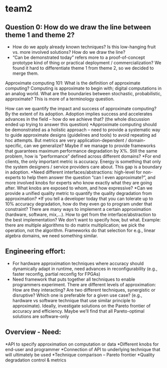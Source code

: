 # team2

## Question 0: How do we draw the line between theme 1 and theme 2?
* How do we apply already known techniques? Is this low-hanging fruit vs. more involved solutions? How do we draw the line?
* “Can be demonstrated today” refers more to a proof-of-concept prototype kind of thing or practical deployment / commercialization?
We found it hard to differentiate theme 1 from theme 2, so we decided to merge them.

Approximate computing 101: What is the definition of approximate computing? Computing is approximate to begin with; digital computations in an analog world. What are the boundaries between stochastic, probabilistic, approximate? This is more of a terminology question.

How can we quantify the impact and success of approximate computing? By the extent of its adoption. Adoption implies success and accelerates advances in the field – how do we achieve that? (the whole discussion ended up trying to answer this question)
*Approximate computing should be demonstrated as a holistic approach – need to provide a systematic way to guide approximate designs (guidelines and tools) to avoid repeating ad hoc attempts. But metrics are very application-dependent / domain-specific, can we generalize? Maybe if we manage to provide frameworks that guarantees maximum performance degradation by X%. Still the same problem, how is “performance” defined across different domains? 
*For end clients, the only important metric is accuracy. Energy is something that only the system designers / service providers care about. This gap is a boundary in adoption.
*Need different interfaces/abstractions: high-level for non-experts to help them answer the question “can I even approximate?”, and more involved knobs for experts who know exactly what they are going after. What knobs are exposed to whom, and how expressive?
*Can we provide a unified quality metric to quantify the quality degradation from approximation?
*If you tell a developer today that you can tolerate up to 10% accuracy degradation, how do they even go to program under that constraint?
There are many ways to implement a certain approximation (hardware, software, mix,…). How to get from the interface/abstraction to the best implementation? We don’t want to specify how, but what. Example: there are multiple algorithms to do matrix multiplication; we pick the operation, not the algorithm. Frameworks do that selection for e.g., linear algebra domains, we need something similar.

## Engineering effort:
* For hardware approximation techniques where accuracy should dynamically adapt in runtime, need advances in reconfigurability (e.g., faster reconfig, partial reconfig for FPGAs)
* Need framework that puts together all techniques to enable programmers experiment. There are different levels of approximation: How are they interacting? Are two different techniques, synergistic or disruptive? Which one is preferable for a given use case? (e.g., hardware vs software technique that use similar principle to approximate). Ideally, investigate solutions on the Pareto frontier of accuracy and efficiency. Maybe we’ll find that all Pareto-optimal solutions are software-only 

## Overview - Need:
*API to specify approximation on computation or data
  *Different knobs for end-user and programmer
*Connection of API to underlying technique that will ultimately be used
  *Technique comparison – Pareto frontier
*Quality degradation control & metrics
